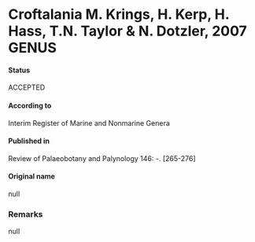 Croftalania M. Krings, H. Kerp, H. Hass, T.N. Taylor & N. Dotzler, 2007 GENUS
=======

#### Status
ACCEPTED

#### According to
Interim Register of Marine and Nonmarine Genera

#### Published in
Review of Palaeobotany and Palynology 146: -. [265-276]

#### Original name
null

### Remarks
null